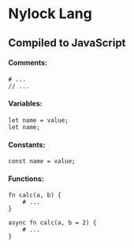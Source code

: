 # Nylock Lang

## Compiled to JavaScript

#### Comments:
```
# ...
// ...
```

#### Variables: 
```
let name = value;
let name;
```

#### Constants:
```
const name = value;
```

#### Functions: 
```
fn calc(a, b) {
    # ...
}

async fn calc(a, b = 2) {
    # ...
}
```
